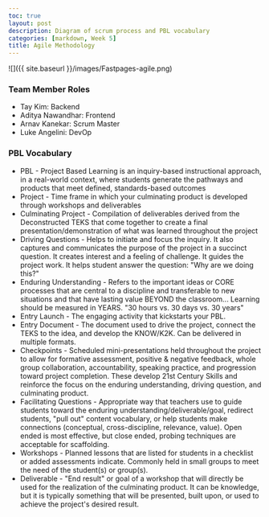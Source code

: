 ```yaml
---
toc: true
layout: post
description: Diagram of scrum process and PBL vocabulary
categories: [markdown, Week 5]
title: Agile Methodology
---
```

![]({{ site.baseurl }}/images/Fastpages-agile.png)

### Team Member Roles
- Tay Kim: Backend
- Aditya Nawandhar: Frontend
- Arnav Kanekar: Scrum Master
- Luke Angelini: DevOp

### PBL Vocabulary
- PBL - Project Based Learning is an inquiry-based instructional approach, in a real-world context, where students generate the pathways and products that meet defined, standards-based outcomes
- Project - Time frame in which your culminating product is developed through workshops and deliverables
- Culminating Project - Compilation of deliverables derived from the Deconstructed TEKS that come together to create a final presentation/demonstration of what was learned throughout the project
- Driving Questions - Helps to initiate and focus the inquiry. It also captures and communicates the purpose of the project in a succinct question. It creates interest and a feeling of challenge. It guides the project work. It helps student answer the question: "Why are we doing this?"
- Enduring Understanding - Refers to the important ideas or CORE processes that are central to a discipline and transferable to new situations and that have lasting value BEYOND the classroom... Learning should be measured in YEARS.
"30 hours vs. 30 days vs. 30 years"
- Entry Launch - The engaging activity that kickstarts your PBL.
- Entry Document - The document used to drive the project, connect the TEKS to the idea, and develop the KNOW/K2K. Can be delivered in multiple formats.
- Checkpoints - Scheduled mini-presentations held throughout the project to allow for formative assessment, positive & negative feedback, whole group collaboration, accountability, speaking practice, and progression toward project completion. These develop 21st Century Skills and reinforce the focus on the enduring understanding, driving question, and culminating product.
- Facilitating Questions - Appropriate way that teachers use to guide students toward the enduring understanding/deliverable/goal, redirect students, "pull out" content vocabulary, or help students make connections (conceptual, cross-discipline, relevance, value). Open ended is most effective, but close ended, probing techniques are acceptable for scaffolding.
- Workshops - Planned lessons that are listed for students in a checklist or added assessments indicate. Commonly held in small groups to meet the need of the student(s) or group(s).
- Deliverable - "End result" or goal of a workshop that will directly be used for the realization of the culminating product. It can be knowledge, but it is typically something that will be presented, built upon, or used to achieve the project's desired result.